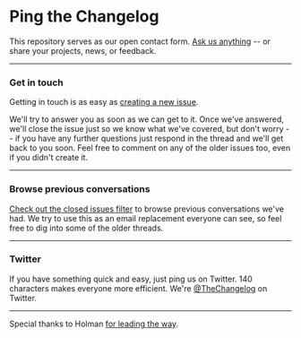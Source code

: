 # Ping the Changelog

This repository serves as our open contact form. [Ask us anything](https://github.com/thechangelog/ping/issues/new) -- or share your projects, news, or feedback.

---

### Get in touch

Getting in touch is as easy as [creating a new issue](https://github.com/thechangelog/ping/issues/new).

We'll try to answer you as soon as we can get to it. Once we've answered, we'll close the issue just so we know what we've covered, but don't worry -- if you have any further questions just respond in the thread and we'll get back to you soon. Feel free to comment on any of the older issues too, even if you didn't create it.

---

### Browse previous conversations

[Check out the closed issues filter](https://github.com/thechangelog/ping/issues?sort=created&directionÞsc&state=closed&page=1) to browse previous conversations we've had. We try to use this as an email replacement everyone can see, so feel free to dig into some of the older threads.

---

### Twitter

If you have something quick and easy, just ping us on Twitter. 140 characters makes everyone more efficient. We're [@TheChangelog](https://twitter.com/thechangelog) on Twitter.

---

Special thanks to Holman [for leading the way](https://github.com/holman/feedback).
